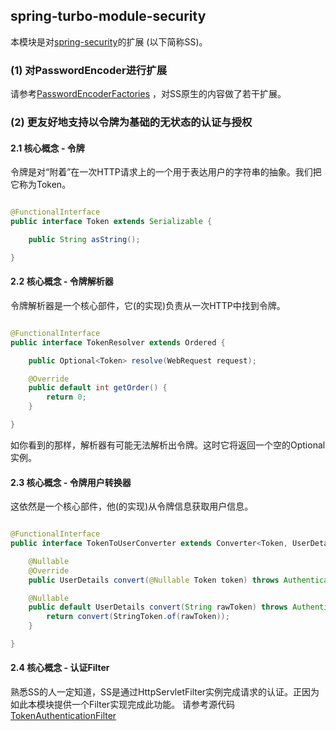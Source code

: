 ## spring-turbo-module-security

本模块是对[spring-security](https://spring.io/projects/spring-security)的扩展 (以下简称SS)。

### (1) 对PasswordEncoder进行扩展

请参考[PasswordEncoderFactories](./src/main/java/spring/turbo/module/security/encoder/PasswordEncoderFactories.java)
，对SS原生的内容做了若干扩展。

### (2) 更友好地支持以令牌为基础的无状态的认证与授权

#### 2.1 核心概念 - 令牌

令牌是对“附着”在一次HTTP请求上的一个用于表达用户的字符串的抽象。我们把它称为Token。

```java

@FunctionalInterface
public interface Token extends Serializable {

    public String asString();

}
```

#### 2.2 核心概念 - 令牌解析器

令牌解析器是一个核心部件，它(的实现)负责从一次HTTP中找到令牌。

```java

@FunctionalInterface
public interface TokenResolver extends Ordered {

    public Optional<Token> resolve(WebRequest request);

    @Override
    public default int getOrder() {
        return 0;
    }

}
```

如你看到的那样，解析器有可能无法解析出令牌。这时它将返回一个空的Optional实例。

#### 2.3 核心概念 - 令牌用户转换器

这依然是一个核心部件，他(的实现)从令牌信息获取用户信息。

```java

@FunctionalInterface
public interface TokenToUserConverter extends Converter<Token, UserDetails> {

    @Nullable
    @Override
    public UserDetails convert(@Nullable Token token) throws AuthenticationException;

    @Nullable
    public default UserDetails convert(String rawToken) throws AuthenticationException {
        return convert(StringToken.of(rawToken));
    }

}
```

#### 2.4 核心概念 - 认证Filter

熟悉SS的人一定知道，SS是通过HttpServletFilter实例完成请求的认证。正因为如此本模块提供一个Filter实现完成此功能。
请参考源代码[TokenAuthenticationFilter](src/main/java/spring/turbo/module/security/filter/TokenAuthenticationFilter.java)
